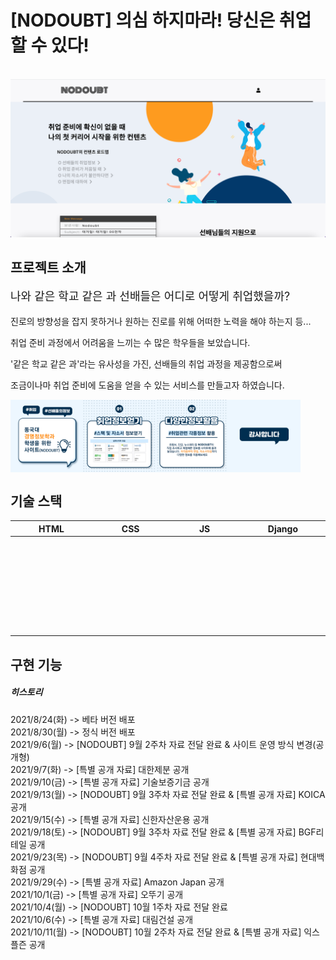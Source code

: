 # [NODOUBT] 의심 하지마라! 당신은 취업할 수 있다!
<p style="margin: 0 auto;">
  <br>
  <img src="readme_imgs/first_page.png">
  <br>
</p>

## 프로젝트 소개
<div>
    <p style="font-size: 18px;">나와 같은 학교 같은 과 선배들은 어디로 어떻게 취업했을까?</p>
    <p>진로의 방향성을 잡지 못하거나 원하는 진로를 위해 어떠한 노력을 해야 하는지 등...</p>
    <p>취업 준비 과정에서 어려움을 느끼는 수 많은 학우들을 보았습니다.</p>
    <p>'같은 학교 같은 과'라는 유사성을 가진, 선배들의 취업 과정을 제공함으로써</p>
    <p>조금이나마 취업 준비에 도움을 얻을 수 있는 서비스를 만들고자 하였습니다.</p>
</div>
<div style="display: flex;">
    <img src="readme_imgs/2022-1.jpeg" style="width: 23%; height: 23%;">
    <img src="readme_imgs/2022-2.jpeg" style="width: 23%; height: 23%;">
    <img src="readme_imgs/2022-3.jpeg" style="width: 23%; height: 23%;">
    <img src="readme_imgs/2022-4.jpeg" style="width: 23%; height: 23%;">
</div>

## 기술 스택
|    HTML    |    CSS     |    JS    |  Django   |
| :--------: | :--------: | :------: |  :-----:  |
|  <svg src="readme_imgs/tech_stack/html.svg"></svg>   |  <svg src="readme_imgs/tech_stack/css.svg"></svg>    |  <svg src="readme_imgs/tech_stack/javascript.svg"></svg>   | <svg src="readme_imgs/tech_stack/django.svg"></svg> |
<!-- [html]: readme_imgs/tech_stack/html.svg
[css]: readme_imgs/tech_stack/css.svg
[js]: readme_imgs/tech_stack/javascript.svg
[django]: readme_imgs/tech_stack/django.svg -->

## 구현 기능

<h5>히스토리</h5>
2021/8/24(화) -> 베타 버전 배포<br>
2021/8/30(월) -> 정식 버전 배포<br>
2021/9/6(월) -> [NODOUBT] 9월 2주차 자료 전달 완료 & 사이트 운영 방식 변경(공개형)<br>
2021/9/7(화) -> [특별 공개 자료] 대한제분 공개<br>
2021/9/10(금) -> [특별 공개 자료] 기술보증기금 공개<br>
2021/9/13(월) -> [NODOUBT] 9월 3주차 자료 전달 완료 & [특별 공개 자료] KOICA 공개<br>
2021/9/15(수) -> [특별 공개 자료] 신한자산운용 공개<br>
2021/9/18(토) -> [NODOUBT] 9월 3주차 자료 전달 완료 & [특별 공개 자료] BGF리테일 공개<br>
2021/9/23(목) -> [NODOUBT] 9월 4주차 자료 전달 완료 & [특별 공개 자료] 현대백화점 공개<br>
2021/9/29(수) -> [특별 공개 자료] Amazon Japan 공개<br>
2021/10/1(금) -> [특별 공개 자료] 오뚜기 공개<br>
2021/10/4(월) -> [NODOUBT] 10월 1주차 자료 전달 완료<br>
2021/10/6(수) -> [특별 공개 자료] 대림건설 공개<br>
2021/10/11(월) -> [NODOUBT] 10월 2주차 자료 전달 완료 & [특별 공개 자료] 익스플즌 공개<br>